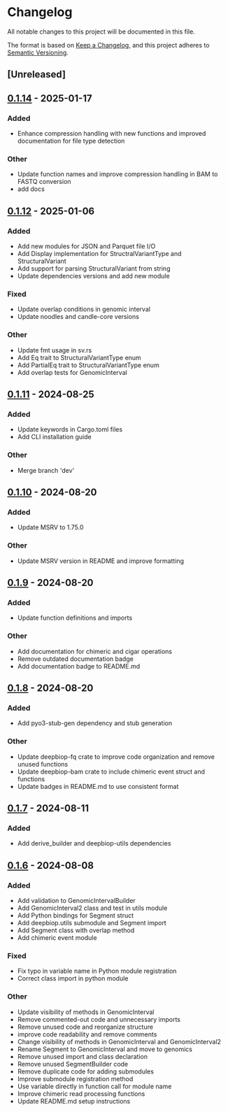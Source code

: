 # Changelog
All notable changes to this project will be documented in this file.

The format is based on [Keep a Changelog](https://keepachangelog.com/en/1.0.0/),
and this project adheres to [Semantic Versioning](https://semver.org/spec/v2.0.0.html).

## [Unreleased]

## [0.1.14](https://github.com/cauliyang/DeepBioP/compare/deepbiop-utils-v0.1.13...deepbiop-utils-v0.1.14) - 2025-01-17

### Added

- Enhance compression handling with new functions and improved documentation for file type detection

### Other

- Update function names and improve compression handling in BAM to FASTQ conversion
- add docs

## [0.1.12](https://github.com/cauliyang/DeepBioP/compare/deepbiop-utils-v0.1.11...deepbiop-utils-v0.1.12) - 2025-01-06

### Added

- Add new modules for JSON and Parquet file I/O
- Add Display implementation for StructralVariantType and StructuralVariant
- Add support for parsing StructuralVariant from string
- Update dependencies versions and add new module

### Fixed

- Update overlap conditions in genomic interval
- Update noodles and candle-core versions

### Other

- Update fmt usage in sv.rs
- Add Eq trait to StructuralVariantType enum
- Add PartialEq trait to StructuralVariantType enum
- Add overlap tests for GenomicInterval

## [0.1.11](https://github.com/cauliyang/DeepBioP/compare/deepbiop-utils-v0.1.10...deepbiop-utils-v0.1.11) - 2024-08-25

### Added
- Update keywords in Cargo.toml files
- Add CLI installation guide

### Other
- Merge branch 'dev'

## [0.1.10](https://github.com/cauliyang/DeepBioP/compare/deepbiop-utils-v0.1.9...deepbiop-utils-v0.1.10) - 2024-08-20

### Added
- Update MSRV to 1.75.0

### Other
- Update MSRV version in README and improve formatting

## [0.1.9](https://github.com/cauliyang/DeepBioP/compare/deepbiop-utils-v0.1.8...deepbiop-utils-v0.1.9) - 2024-08-20

### Added
- Update function definitions and imports

### Other
- Add documentation for chimeric and cigar operations
- Remove outdated documentation badge
- Add documentation badge to README.md

## [0.1.8](https://github.com/cauliyang/DeepBioP/compare/deepbiop-utils-v0.1.7...deepbiop-utils-v0.1.8) - 2024-08-20

### Added
- Add pyo3-stub-gen dependency and stub generation

### Other
- Update deepbiop-fq crate to improve code organization and remove unused functions
- Update deepbiop-bam crate to include chimeric event struct and functions
- Update badges in README.md to use consistent format

## [0.1.7](https://github.com/cauliyang/DeepBioP/compare/deepbiop-utils-v0.1.6...deepbiop-utils-v0.1.7) - 2024-08-11

### Added
- Add derive_builder and deepbiop-utils dependencies

## [0.1.6](https://github.com/cauliyang/DeepBioP/compare/deepbiop-utils-v0.1.5...deepbiop-utils-v0.1.6) - 2024-08-08

### Added
- Add validation to GenomicIntervalBuilder
- Add GenomicInterval2 class and test in utils module
- Add Python bindings for Segment struct
- Add deepbiop.utils submodule and Segment import
- Add Segment class with overlap method
- Add chimeric event module

### Fixed
- Fix typo in variable name in Python module registration
- Correct class import in python module

### Other
- Update visibility of methods in GenomicInterval
- Remove commented-out code and unnecessary imports
- Remove unused code and reorganize structure
- improve code readability and remove comments
- Change visibility of methods in GenomicInterval and GenomicInterval2
- Rename Segment to GenomicInterval and move to genomics
- Remove unused import and class declaration
- Remove unused SegmentBuilder code
- Remove duplicate code for adding submodules
- Improve submodule registration method
- Use variable directly in function call for module name
- Improve chimeric read processing functions
- Update README.md setup instructions
